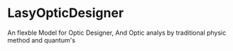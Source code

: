 # LasyOpticDesigner
An flexble Model for Optic Designer, And Optic analys by traditional physic method and quantum's
